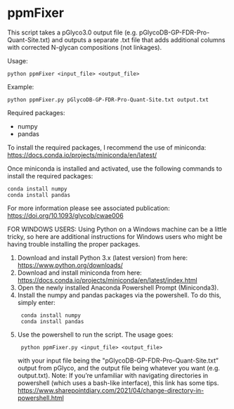 # ppmFixer
This script takes a pGlyco3.0 output file (e.g. pGlycoDB-GP-FDR-Pro-Quant-Site.txt)
and outputs a separate .txt file that adds additional columns with corrected
N-glycan compositions (not linkages).

Usage: 

```
python ppmFixer <input_file> <output_file>
```

Example: 
```
python ppmFixer.py pGlycoDB-GP-FDR-Pro-Quant-Site.txt output.txt
```

Required packages:
- numpy
- pandas

To install the required packages, I recommend the use of miniconda:
https://docs.conda.io/projects/miniconda/en/latest/

Once miniconda is installed and activated, use the following commands to install the required packages:
```
conda install numpy
conda install pandas
```
For more information please see associated publication:
https://doi.org/10.1093/glycob/cwae006

FOR WINDOWS USERS:
Using Python on a Windows machine can be a little tricky, so here are additional instructions for Windows users who might be having trouble installing the proper packages.

1. Download and install Python 3.x (latest version) from here: https://www.python.org/downloads/
2. Download and install miniconda from here: https://docs.conda.io/projects/miniconda/en/latest/index.html
3. Open the newly installed Anaconda Powershell Prompt (Miniconda3).
4. Install the numpy and pandas packages via the powershell. To do this, simply enter:
   ```
	conda install numpy
	conda install pandas
   ```
6. Use the powershell to run the script. The usage goes:
   ```
	python ppmFixer.py <input_file> <output_file>
   ```
	with your input file being the "pGlycoDB-GP-FDR-Pro-Quant-Site.txt” output from pGlyco, and the output file being whatever you want (e.g. output.txt).
	Note: If you’re unfamiliar with navigating directories in powershell (which uses a bash-like interface), this link has some tips.
	https://www.sharepointdiary.com/2021/04/change-directory-in-powershell.html

